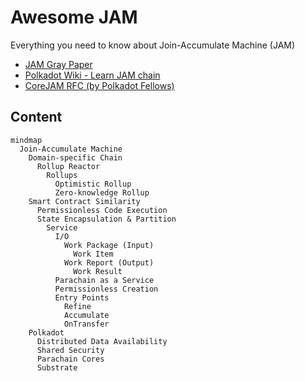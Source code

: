 # Awesome JAM
Everything you need to know about Join-Accumulate Machine (JAM)
- [JAM Gray Paper](https://graypaper.com/)
- [Polkadot Wiki - Learn JAM chain](https://wiki.polkadot.network/docs/learn-jam-chain)
- [CoreJAM RFC (by Polkadot Fellows)](https://github.com/polkadot-fellows/RFCs/blob/006a9ff07c3d3bc5316c6bf63b05e966e694cc2d/text/corejam.md)
## Content
```mermaid
mindmap
  Join-Accumulate Machine
    Domain-specific Chain
      Rollup Reactor
        Rollups
          Optimistic Rollup
          Zero-knowledge Rollup
    Smart Contract Similarity
      Permissionless Code Execution
      State Encapsulation & Partition
        Service
          I/O
            Work Package (Input)
              Work Item  
            Work Report (Output)
              Work Result
          Parachain as a Service
          Permissionless Creation
          Entry Points
            Refine
            Accumulate
            OnTransfer
    Polkadot
      Distributed Data Availability
      Shared Security
      Parachain Cores
      Substrate
```
